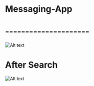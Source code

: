 # Messaging-App
# ---------------------

![Alt text](https://user-images.githubusercontent.com/12893395/34685034-0b68827c-f4cd-11e7-87fc-e7ef0a7b2e4b.png)

# After Search

![Alt text](https://user-images.githubusercontent.com/12893395/34685036-0ba7abd2-f4cd-11e7-9a99-ee06e99bdc28.png)
